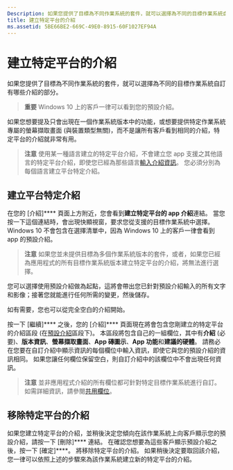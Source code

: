 ```yaml
---
Description: 如果您提供了目標為不同作業系統的套件，就可以選擇為不同的目標作業系統自訂有哪些介紹的部分。
title: 建立特定平台的介紹
ms.assetid: 5BE66BE2-669C-49E0-8915-60F1027EF94A
---
```


# 建立特定平台的介紹


如果您提供了目標為不同作業系統的套件，就可以選擇為不同的目標作業系統自訂有哪些介紹的部分。

> **重要** Windows 10 上的客戶一律可以看到您的預設介紹。

如果您想要提及只會出現在一個作業系統版本中的功能，或想要提供特定作業系統專屬的螢幕擷取畫面 (與裝置類型無關)，而不是讓所有客戶看到相同的介紹，特定平台的介紹就非常有用。

> **注意** 使用某一種語言建立的特定平台介紹，不會建立您 app 支援之其他語言的特定平台介紹，即使您已經為那些語言[輸入介紹資訊](create-app-descriptions.md)。 您必須分別為每個語言建立平台特定介紹。

## 建立平台特定介紹


在您的 [介紹]**** 頁面上方附近，您會看到**建立特定平台的 app 介紹**連結。 當您按一下這個連結時，會出現快顯視窗，要求您從支援的目標作業系統中選擇。 Windows 10 不會包含在選擇清單中，因為 Windows 10 上的客戶一律會看到 app 的預設介紹。

> **注意** 如果您並未提供目標為多個作業系統版本的套件，或者，如果您已經為應用程式的所有目標作業系統版本建立特定平台的介紹，將無法進行選擇。

您可以選擇使用預設介紹做為起點，這將會帶出您已針對預設介紹輸入的所有文字和影像；接著您就能進行任何所需的變更，然後儲存。

如有需要，您也可以從完全空白的介紹開始。

按一下 [繼續]**** 之後，您的 [介紹]**** 頁面現在將會包含您剛建立的特定平台的介紹區段 (在[預設介紹](create-app-descriptions.md#default-description-fields)區段下)。 本區段將包含自己的一組欄位，其中有**介紹** (必要)、**版本資訊**、**螢幕擷取畫面**、**App 磚圖示**、**App 功能**和**建議的硬體**。 請務必在您要在自訂介紹中顯示資訊的每個欄位中輸入資訊，即使它與您的預設介紹的資訊相同。 如果您讓任何欄位保留空白，則自訂介紹中的該欄位中不會出現任何資訊。

> **注意** 並非應用程式介紹的所有欄位都可針對特定目標作業系統進行自訂。 如需詳細資訊，請參閱[共用欄位](create-app-descriptions.md#shared-fields)。

## 移除特定平台的介紹


如果您建立特定平台的介紹，並稍後決定您傾向在該作業系統上向客戶顯示您的預設介紹，請按一下 [刪除]**** 連結。 在確認您想要為這些客戶顯示預設介紹之後，按一下 [確定]****。 將移除特定平台的介紹。 如果稍後決定要取回該介紹，您一律可以依照上述的步驟來為該作業系統建立新的特定平台的介紹。

 

 






<!--HONumber=Mar16_HO1-->



